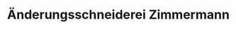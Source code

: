 ---
title: "Änderungsschneiderei Zimmermann"
url: /darmstadt/aenderungsschneiderei-zimmermann/
shop: Schneiderei
---